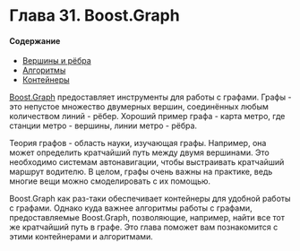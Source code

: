 # Глава 31.  Boost.Graph

#### Содержание
* [Вершины и рёбра](../master/Algorithms.md)
* [Алгоритмы](../master/Vertices_and_Edges.md)
* [Контейнеры](#containers)

[Boost.Graph](http://www.boost.org/doc/libs/1_61_0/libs/graph/doc/index.html) предоставляет инструменты для работы с графами. Графы - это непустое множество двумерных вершин, соединённых любым количеством линий - рёбер. Хороший пример графа - карта метро, где станции метро - вершины, линии метро - рёбра.

Теория графов - область науки, изучающая графы. Например, она может определить кратчайший путь между двумя вершинами. Это необходимо системам автонавигации, чтобы выстраивать кратчайший маршрут водителю. В целом, графы очень важны на практике, ведь многие вещи можно смоделировать с их помощью.

Boost.Graph как раз-таки обеспечивает контейнеры для удобной работы с графами. Однако куда важнее алгоритмы работы с графами, предоставляемые Boost.Graph, позволяющие, например, найти все тот же кратчайший путь в графе. Это глава поможет вам познакомится с этими контейнерами и алгоритмами.
